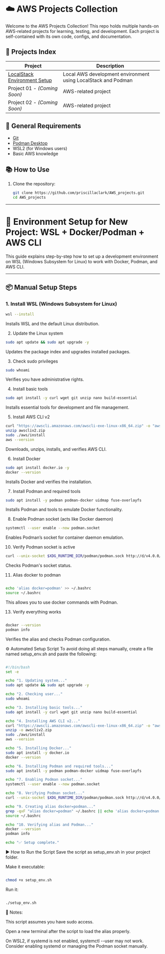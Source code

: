 # ☁️ AWS Projects Collection

Welcome to the AWS Projects Collection! This repo holds multiple hands-on AWS-related projects for learning, testing, and development. Each project is self-contained with its own code, configs, and documentation.

## 📁 Projects Index

| Project | Description |
|---------|-------------|
| [LocalStack Environment Setup](./setup-localstack) | Local AWS development environment using LocalStack and Podman |
| Project 01 - *(Coming Soon)* | AWS-related project |
| Project 02 - *(Coming Soon)* | AWS-related project |

## 🧰 General Requirements

- [Git](https://git-scm.com/)
- [Podman Desktop](https://podman-desktop.io/downloads/windows)
- WSL2 (for Windows users)
- Basic AWS knowledge

## 📚 How to Use

1. Clone the repository:
   ```bash
   git clone https://github.com/priscillaclark/AWS_projects.git
   cd AWS_projects
______________________________________________________________________

# 🧰 Environment Setup for New Project: WSL + Docker/Podman + AWS CLI

This guide explains step-by-step how to set up a development environment on WSL (Windows Subsystem for Linux) to work with Docker, Podman, and AWS CLI.

---

## 📦 Manual Setup Steps

### 1. Install WSL (Windows Subsystem for Linux)

```bash
wsl --install
```
Installs WSL and the default Linux distribution.

2. Update the Linux system
```bash
sudo apt update && sudo apt upgrade -y
```
Updates the package index and upgrades installed packages.

3. Check sudo privileges
```bash
sudo whoami
```
Verifies you have administrative rights.

4. Install basic tools
```bash
sudo apt install -y curl wget git unzip nano build-essential
```
Installs essential tools for development and file management.

5. Install AWS CLI v2
```bash
curl "https://awscli.amazonaws.com/awscli-exe-linux-x86_64.zip" -o "awscliv2.zip"
unzip awscliv2.zip
sudo ./aws/install
aws --version
```
Downloads, unzips, installs, and verifies AWS CLI.

6. Install Docker
```bash
sudo apt install docker.io -y
docker --version
```
Installs Docker and verifies the installation.

7. Install Podman and required tools
```bash
sudo apt install -y podman podman-docker uidmap fuse-overlayfs
```
Installs Podman and tools to emulate Docker functionality.

8. Enable Podman socket (acts like Docker daemon)
```bash
systemctl --user enable --now podman.socket
```
Enables Podman’s socket for container daemon emulation.

10. Verify Podman socket is active
```bash
curl --unix-socket $XDG_RUNTIME_DIR/podman/podman.sock http://d/v4.0.0/libpod/info
```
Checks Podman's socket status.


11. Alias docker to podman
```bash

echo 'alias docker=podman' >> ~/.bashrc
source ~/.bashrc
```
This allows you to use docker commands with Podman.

13. Verify everything works
```bash

docker --version
podman info
```
Verifies the alias and checks Podman configuration.

⚙️ Automated Setup Script
To avoid doing all steps manually, create a file named setup_env.sh and paste the following:

```bash

#!/bin/bash
set -e

echo "1. Updating system..."
sudo apt update && sudo apt upgrade -y

echo "2. Checking user..."
sudo whoami

echo "3. Installing basic tools..."
sudo apt install -y curl wget git unzip nano build-essential

echo "4. Installing AWS CLI v2..."
curl "https://awscli.amazonaws.com/awscli-exe-linux-x86_64.zip" -o "awscliv2.zip"
unzip -o awscliv2.zip
sudo ./aws/install
aws --version

echo "5. Installing Docker..."
sudo apt install -y docker.io
docker --version

echo "6. Installing Podman and required tools..."
sudo apt install -y podman podman-docker uidmap fuse-overlayfs

echo "7. Enabling Podman socket..."
systemctl --user enable --now podman.socket

echo "8. Verifying Podman socket..."
curl --unix-socket $XDG_RUNTIME_DIR/podman/podman.sock http://d/v4.0.0/libpod/info

echo "9. Creating alias docker=podman..."
grep -qxF "alias docker=podman" ~/.bashrc || echo 'alias docker=podman' >> ~/.bashrc
source ~/.bashrc

echo "10. Verifying alias and Podman..."
docker --version
podman info

echo "✅ Setup complete."
```

▶️ How to Run the Script
Save the script as setup_env.sh in your project folder.

Make it executable:

```bash

chmod +x setup_env.sh
```
Run it:

```bash

./setup_env.sh
```
📌 Notes:

This script assumes you have sudo access.

Open a new terminal after the script to load the alias properly.

On WSL2, if systemd is not enabled, systemctl --user may not work. Consider enabling systemd or managing the Podman socket manually.


